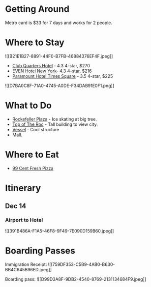 # Getting Around

Metro card is $33 for 7 days and works for 2 people.

# Where to Stay

![[B21E1B27-8891-44F0-B7FB-46884376EF4F.jpeg]]

* [Club Quarters Hotel](https://maps.app.goo.gl/gUJpq5Rx7jg42u7L8?g_st=ic) - 4.3 4-star, $270
* [EVEN Hotel New York](https://maps.app.goo.gl/AbYkizdC2eCQD7X5A?g_st=ic)- 4.3 4-star, $216
* [Paramount Hotel Times Square](https://maps.app.goo.gl/habUMMN6X1NuJ7AH7?g_st=ic) - 3.5 4-star, $225

![[D7BA0C8F-71A0-4745-A0DE-F34DAB91E0F1.png]]

# What to Do

* [Rockefeller Plaza](https://maps.app.goo.gl/eyVJiSH35T4RYrz69?g_st=ic) - Ice skating at big tree. 
* [Top of The Roc](https://maps.app.goo.gl/enPS481qMrfHa9tf9?g_st=ic) - Tall building to view city.
* [Vessel](https://maps.app.goo.gl/NVLJMZ61wSN5K9THA?g_st=ic) - Cool structure
* Mall.

# Where to Eat

* [99 Cent Fresh Pizza](https://maps.app.goo.gl/kwKm5JXNnig8hzDu8?g_st=ic)

# Itinerary

## Dec 14

### Airport to Hotel

![[391B486A-F1A5-46F8-9F49-7E090D159B60.jpeg]]


# Boarding Passes

Immigration Receipt:
![[759DF353-C5B9-4AB0-B630-BB4C645B96ED.jpeg]]

Boarding pass:
![[D99D3A8F-9DB2-4540-8769-2131134684F9.jpeg]]

